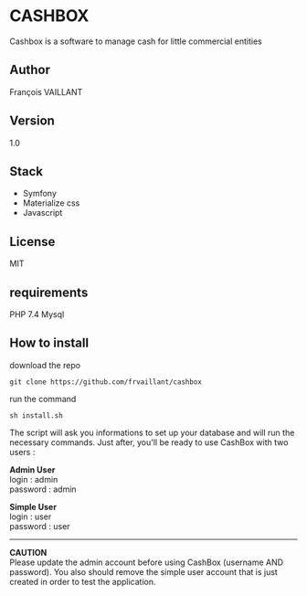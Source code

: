 # CASHBOX

Cashbox is a software to manage cash for little commercial entities

## Author
François VAILLANT

## Version
1.0

## Stack
 - Symfony
 - Materialize css
 - Javascript
 
## License
MIT 

## requirements
PHP 7.4
Mysql 
 
## How to install

download the repo
```
git clone https://github.com/frvaillant/cashbox
```
run the command
```
sh install.sh
```
The script will ask you informations to set up your database 
and will run the necessary commands. 
Just after, you'll be ready to use CashBox with two users :

**Admin User**  
login : admin   
password : admin

**Simple User**  
login : user  
password : user  
*****************
**CAUTION**  
Please update the admin account before using CashBox (username AND password).
You also should remove the simple user account that is just created in order to test the application.






